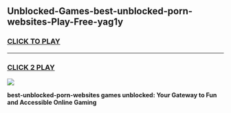 
## Unblocked-Games-best-unblocked-porn-websites-Play-Free-yag1y
<h3>
<a href="https://premium76.site?title=best-unblocked-porn-websites&ref=23A">CLICK TO PLAY</a></h3>
<hr>

<h3>
<a href="https://premium76.site?title=best-unblocked-porn-websites&ref=23A">CLICK 2 PLAY</a>
  
</h3>

<a href="https://premium76.site?title=best-unblocked-porn-websites&ref=23A"><img src="https://clearcache.store/games.png"></a>


**best-unblocked-porn-websites games unblocked: Your Gateway to Fun and Accessible Online Gaming**
